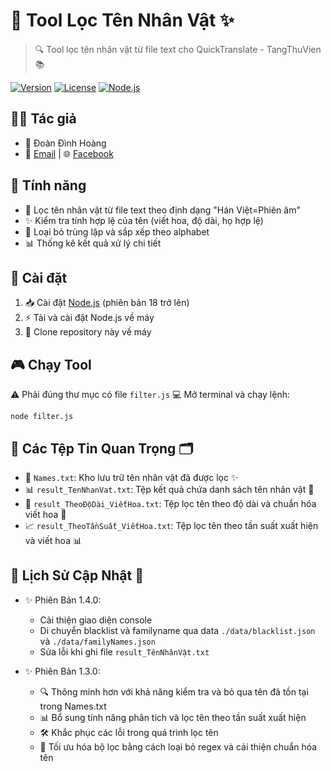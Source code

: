# 🎯 Tool Lọc Tên Nhân Vật ✨

> 🔍 Tool lọc tên nhân vật từ file text cho QuickTranslate - TangThuVien 📚

[![Version](https://img.shields.io/badge/version-1.4.0-blue.svg)](https://github.com/RenjiYuusei/QuickTranslatorFilterName)
[![License](https://img.shields.io/badge/license-Apache%202.0-green.svg)](LICENSE)
[![Node.js](https://img.shields.io/badge/node-%3E%3D18.0.0-brightgreen.svg)](https://nodejs.org/)

## 👨‍💻 Tác giả

-   🌟 Đoàn Đình Hoàng
-   📧 [Email](daoluc.yy@gmail.com) | 🌐 [Facebook](https://www.facebook.com/RenjiYuusei)

## 🌈 Tính năng

-   📝 Lọc tên nhân vật từ file text theo định dạng "Hán Việt=Phiên âm"
-   ✨ Kiểm tra tính hợp lệ của tên (viết hoa, độ dài, họ hợp lệ)
-   🔄 Loại bỏ trùng lặp và sắp xếp theo alphabet
-   📊 Thống kê kết quả xử lý chi tiết

## 🚀 Cài đặt

1. 📥 Cài đặt [Node.js](https://nodejs.org/en/download/) (phiên bản 18 trở lên)
2. ⚡ Tải và cài đặt Node.js về máy
3. 🔗 Clone repository này về máy

## 🎮 Chạy Tool

⚠️ Phải đúng thư mục có file `filter.js`
💻 Mở terminal và chạy lệnh:

```
node filter.js
```

## 📑 Các Tệp Tin Quan Trọng 🗂️

-   📝 `Names.txt`: Kho lưu trữ tên nhân vật đã được lọc ✨
-   📊 `result_TenNhanVat.txt`: Tệp kết quả chứa danh sách tên nhân vật 🎯
-   📏 `result_TheoĐộDài_ViếtHoa.txt`: Tệp lọc tên theo độ dài và chuẩn hóa viết hoa 📐
-   📈 `result_TheoTầnSuất_ViếtHoa.txt`: Tệp lọc tên theo tần suất xuất hiện và viết hoa 📊

## 🎉 Lịch Sử Cập Nhật 🚀

-   ✨ Phiên Bản 1.4.0:

    -   Cải thiện giao diện console
    -   Di chuyển blacklist và familyname qua data `./data/blacklist.json` và `./data/familyNames.json`
    -   Sửa lỗi khi ghi file `result_TênNhânVật.txt`

-   ✨ Phiên Bản 1.3.0:
    -   🔍 Thông minh hơn với khả năng kiểm tra và bỏ qua tên đã tồn tại trong Names.txt
    -   📊 Bổ sung tính năng phân tích và lọc tên theo tần suất xuất hiện
    -   🛠️ Khắc phục các lỗi trong quá trình lọc tên
    -   🎯 Tối ưu hóa bộ lọc bằng cách loại bỏ regex và cải thiện chuẩn hóa tên
